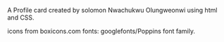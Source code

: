 A Profile card created by solomon Nwachukwu Olungweonwi using html and CSS.

icons from boxicons.com
fonts: googlefonts/Poppins font family.
